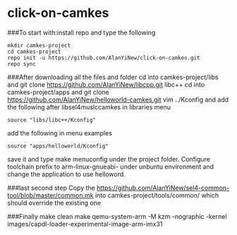 # click-on-camkes
###To start with:install repo and type the following
```
mkdir camkes-project
cd camkes-project
repo init -u https://github.com/AlanYiNew/click-on-camkes.git
repo sync
```

###After downloading all the files and folder
cd into camkes-project/libs and git clone https://github.com/AlanYiNew/libcpp.git libc++
cd into camkes-project/apps and git clone https://github.com/AlanYiNew/helloworld-camkes.git
vim ../Kconfig and add the following after libsel4muslccamkes in libraries menu
```
source "libs/libc++/Kconfig"
```
add the following in menu examples
```
source "apps/helloworld/Kconfig"
```
save it and type make menuconfig under the project folder. Configure toolchain prefix to arm-linux-gnueabi- under unbuntu environment and change the application to use helloword.

###last second step
Copy the https://github.com/AlanYiNew/sel4-common-tool/blob/master/common.mk into camkes-project/tools/common/
which should override the existing one

###Finally
make clean
make
qemu-system-arm -M kzm -nographic -kernel images/capdl-loader-experimental-image-arm-imx31
